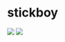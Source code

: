 # stickboy

![](https://raw.github.com/wiki/YushiOMOTE/stickboy/baremetal.gif)
![](https://raw.github.com/wiki/YushiOMOTE/stickboy/qemu.gif)
